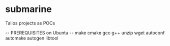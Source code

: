 # submarine
Talios projects as POCs

-- PREREQUISITES on Ubuntu --
make cmake gcc g++ unzip wget 
autoconf automake autogen
libtool

